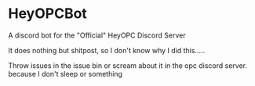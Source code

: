 # HeyOPCBot
A discord bot for the "Official" HeyOPC Discord Server

It does nothing but shitpost, so I don't know why I did this.....

Throw issues in the issue bin or scream about it in the opc discord server. because I don't sleep or something
